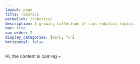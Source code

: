 ```yaml
---
layout: page
title: robotics
permalink: /robotics/
description: A growing collection of cool robotics topics.
nav: true
nav_order: 2
display_categories: [work, fun]
horizontal: false
---
```

Hi, the content is coming ~
